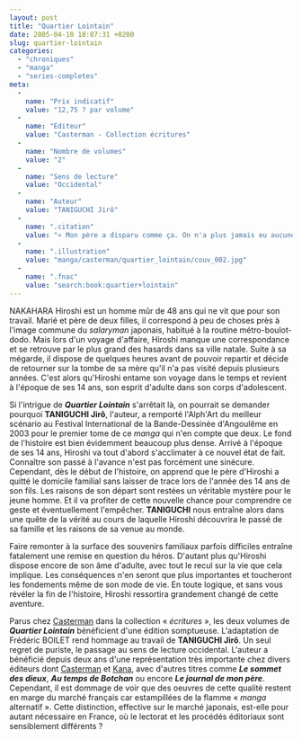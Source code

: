 ```yaml
---
layout: post
title: "Quartier Lointain"
date: 2005-04-10 18:07:31 +0200
slug: quartier-lointain
categories:
  - "chroniques"
  - "manga"
  - "series-completes"
meta:
  -
    name: "Prix indicatif"
    value: "12,75 ? par volume"
  -
    name: "Editeur"
    value: "Casterman - Collection écritures"
  -
    name: "Nombre de volumes"
    value: "2"
  -
    name: "Sens de lecture"
    value: "Occidental"
  -
    name: "Auteur"
    value: "TANIGUCHI Jirô"
  -
    name: ".citation"
    value: "« Mon père a disparu comme ça. On n'a plus jamais eu aucune nouvelle de lui. »"
  -
    name: ".illustration"
    value: "manga/casterman/quartier_lointain/couv_002.jpg"
  -
    name: ".fnac"
    value: "search:book:quartier+lointain"
---
```


NAKAHARA Hiroshi est un homme mûr de 48 ans qui ne vit que pour son travail. Marié et père de deux filles, il correspond à peu de choses près à l'image commune du _salaryman_ japonais, habitué à la routine métro-boulot-dodo. Mais lors d'un voyage d'affaire, Hiroshi manque une correspondance et se retrouve par le plus grand des hasards dans sa ville natale. Suite à sa mégarde, il dispose de quelques heures avant de pouvoir repartir et décide de retourner sur la tombe de sa mère qu'il n'a pas visité depuis plusieurs années. C'est alors qu'Hiroshi entame son voyage dans le temps et revient à l'époque de ses 14 ans, son esprit d'adulte dans son corps d'adolescent.

Si l'intrigue de **_Quartier Lointain_** s'arrêtait là, on pourrait se demander pourquoi **TANIGUCHI Jirô**, l'auteur, a remporté l'Alph'Art du meilleur scénario au Festival International de la Bande-Dessinée d'Angoulême en 2003 pour le premier tome de ce _manga_ qui n'en compte que deux. Le fond de l'histoire est bien évidemment beaucoup plus dense. Arrivé à l'époque de ses 14 ans, Hiroshi va tout d'abord s'acclimater à ce nouvel état de fait. Connaître son passé à l'avance n'est pas forcément une sinécure. Cependant, dès le début de l'histoire, on apprend que le père d'Hiroshi a quitté le domicile familial sans laisser de trace lors de l'année des 14 ans de son fils. Les raisons de son départ sont restées un véritable mystère pour le jeune homme. Et il va profiter de cette nouvelle chance pour comprendre ce geste et éventuellement l'empêcher. **TANIGUCHI** nous entraîne alors dans une quête de la vérité au cours de laquelle Hiroshi découvrira le passé de sa famille et les raisons de sa venue au monde.

Faire remonter à la surface des souvenirs familiaux parfois difficiles entraîne fatalement une remise en question du héros. D'autant plus qu'Hiroshi dispose encore de son âme d'adulte, avec tout le recul sur la vie que cela implique. Les conséquences n'en seront que plus importantes et toucheront les fondements même de son mode de vie. En toute logique, et sans vous révéler la fin de l'histoire, Hiroshi ressortira grandement changé de cette aventure.

Parus chez [Casterman](http://www.casterman.com) dans la collection « _écritures_ », les deux volumes de **_Quartier Lointain_** bénéficient d'une édition somptueuse. L'adaptation de Frédéric BOILET rend hommage au travail de **TANIGUCHI Jirô**. Un seul regret de puriste, le passage au sens de lecture occidental. L'auteur a bénéficié depuis deux ans d'une représentation très importante chez divers éditeurs dont [Casterman](http://www.casterman.com) et [Kana](http://www.mangakana.com), avec d'autres titres comme **_Le sommet des dieux_**, **_Au temps de Botchan_** ou encore **_Le journal de mon père_**. Cependant, il est dommage de voir que des oeuvres de cette qualité restent en marge du marché français car estampillées de la flamme « _manga_ alternatif ». Cette distinction, effective sur le marché japonais, est-elle pour autant nécessaire en France, où le lectorat et les procédés éditoriaux sont sensiblement différents ?